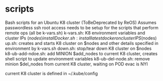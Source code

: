# scripts
Bash scripts for an Ubuntu K8 cluster (ToBeDeprecated by ReOS)
Assumes passwordless ssh root access needs to be setup for the scripts that perform remote ops (all be k-vars.sh)
k-vars.sh: K8 environment variables and cluster IPs ($nodes)
installDocker.sh: install latest docker on cluster IPS ($nodes)
up.sh: creates and starts K8 cluster on $nodes and other details specified in environment by k-vars.sh
down.sh: stop/tear down K8 cluster on $nodes
k8-ub-add-ndoe.sh: add MINION $add_nodes to current K8 cluster, creates shell script to update environment variables
k8-ub-del-node.sh: remove minion $del_nodes from current K8 cluster, waiting on POD evac is NYI

current K8 cluster is defined in ~/.kube/config